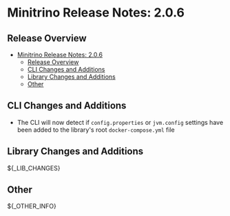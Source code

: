 # Minitrino Release Notes: 2.0.6

## Release Overview

- [Minitrino Release Notes: 2.0.6](#minitrino-release-notes-206)
  - [Release Overview](#release-overview)
  - [CLI Changes and Additions](#cli-changes-and-additions)
  - [Library Changes and Additions](#library-changes-and-additions)
  - [Other](#other)

## CLI Changes and Additions

- The CLI will now detect if `config.properties` or `jvm.config` settings have
  been added to the library's root `docker-compose.yml` file

## Library Changes and Additions

${_LIB_CHANGES}

## Other

${_OTHER_INFO}
